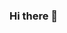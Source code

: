 ### Hi there 👋

<!--
**Emagdnim06/Emagdnim06** is a ✨ _special_ ✨ repository because its `README.md` (this file) appears on your GitHub profile.

Here are some ideas to get you started:

- 🔭 I’m currently working on ...Azure AZ-104
- 🌱 I’m currently learning ... Python
- 👯 I’m looking to collaborate on ...
- 🤔 I’m looking for help with ...
- 💬 Ask me about ...what i like to do for fun
- 📫 How to reach me: ...da.leach@live.com
- 😄 Pronouns: ...
- ⚡ Fun fact: ...
-->
